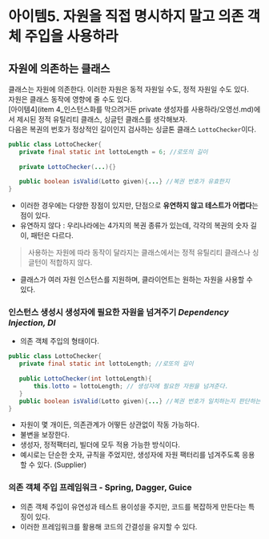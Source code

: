 # 아이템5. 자원을 직접 명시하지 말고 의존 객체 주입을 사용하라

## 자원에 의존하는 클래스
클래스는 자원에 의존한다. 이러한 자원은 동적 자원일 수도, 정적 자원일 수도 있다.\
자원은 클래스 동작에 영향에 줄 수도 있다.\
[아이템4](item 4_인스턴스화를 막으려거든 private 생성자를 사용하라/오영선.md)에서 제시된 정적 유틸리티 클래스, 싱글턴 클래스를 생각해보자.\
다음은 복권의 번호가 정상적인 길이인지 검사하는 싱글톤 클래스 ```LottoChecker```이다.
```java
public class LottoChecker{
   private final static int lottoLength = 6; //로또의 길이
   
   private LottoChecker(...){}
   
   public boolean isValid(Lotto given){...} //복권 번호가 유효한지
}
```
- 이러한 경우에는 다양한 장점이 있지만, 단점으로 **유연하지 않고 테스트가 어렵다**는 점이 있다.
- 유연하지 않다 : 우리나라에는 4가지의 복권 종류가 있는데, 각각의 복권의 숫자 길이, 패턴은 다르다.

> 사용하는 자원에 따라 동작이 달라지는 클래스에서는 정적 유틸리티 클래스나 싱글턴이 적합하지 않다.
- 클래스가 여러 자원 인스턴스를 지원하며, 클라이언트는 원하는 자원을 사용할 수 있다.
### 인스턴스 생성시 생성자에 필요한 자원을 넘겨주기 _Dependency Injection, DI_
- 의존 객체 주입의 형태이다.
```java
public class LottoChecker{
   private final static int lottoLength; //로또의 길이
   
   public LottoChecker(int lottoLength){
       this.lotto = lottoLength; // 생성자에 필요한 자원을 넘겨준다.
   }
   public boolean isValid(Lotto given){...} //복권 번호가 일치하는지 판단하는 함수
}
```
- 자원이 몇 개이든, 의존관계가 어떻든 상관없이 작동 가능하다.
- 불변을 보장한다.
- 생성자, 정적팩터리, 빌더에 모두 적용 가능한 방식이다.
- 예시로는 단순한 숫자, 규칙을 주었지만, 생성자에 자원 팩터리를 넘겨주도록 응용할 수 있다. (Supplier<T>)

### 의존 객체 주입 프레임워크 - Spring, Dagger, Guice
- 의존 객체 주입이 유연성과 테스트 용이성을 주지만, 코드를 복잡하게 만든다는 특징이 있다.
- 이러한 프레임워크를 활용해 코드의 간결성을 유지할 수 있다.